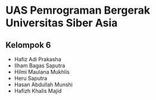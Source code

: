 # UAS Pemrograman Bergerak Universitas Siber Asia

## Kelompok 6

- Hafiz Adi Prakasha
- Ilham Bagas Saputra
- Hilmi Maulana Mukhlis
- Heru Saputra
- Hasan Abdullah Munshi
- Hafizh Khalis Majid
